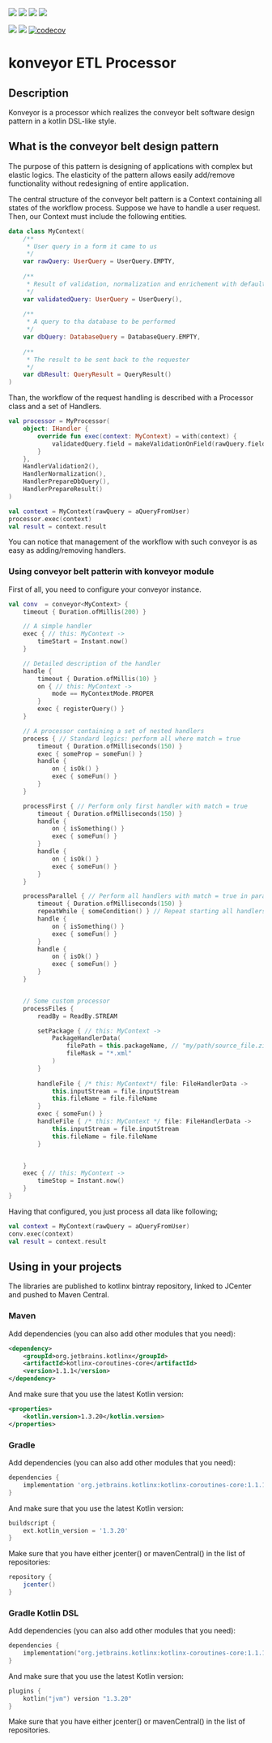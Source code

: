 
![](https://img.shields.io/github/issues/spectrum-project/konveyor.svg)
![](https://img.shields.io/github/forks/spectrum-project/konveyor.svg)
![](https://img.shields.io/github/stars/spectrum-project/konveyor.svg)
![](https://img.shields.io/github/license/spectrum-project/konveyor.svg)

![](https://img.shields.io/circleci/project/github/spectrum-project/konveyor/master.svg?label=master&style=plastic)
![](https://img.shields.io/circleci/project/github/spectrum-project/konveyor/dev.svg?label=dev&style=plastic)
[![codecov](https://codecov.io/gh/spectrum-project/konveyor/branch/master/graph/badge.svg)](https://codecov.io/gh/spectrum-project/konveyor)
# konveyor ETL Processor

## Description

Konveyor is a processor which realizes the conveyor belt software design pattern in a kotlin DSL-like 
style.

## What is the conveyor belt design pattern

The purpose of this pattern is designing of applications with complex but elastic logics. The elasticity 
of the pattern allows easily add/remove functionality without redesigning of entire application.

The central structure of the conveyor belt pattern is a Context containing all states of the workflow 
process. Suppose we have to handle a user request. Then, our Context must include the following entities.

```kotlin
data class MyContext(
    /**
     * User query in a form it came to us 
     */
    var rawQuery: UserQuery = UserQuery.EMPTY,
    
    /**
     * Result of validation, normalization and enrichement with default values 
     */
    var validatedQuery: UserQuery = UserQuery(),
    
    /**
     * A query to tha database to be performed
     */
    var dbQuery: DatabaseQuery = DatabaseQuery.EMPTY,
    
    /**
     * The result to be sent back to the requester
     */
    var dbResult: QueryResult = QueryResult()
)
```

Than, the workflow of the request handling is described with a Processor class and a set of Handlers.

```kotlin
val processor = MyProcessor(
    object: IHandler {
        override fun exec(context: MyContext) = with(context) {
            validatedQuery.field = makeValidationOnField(rawQuery.field)
        }
    },
    HandlerValidation2(),
    HandlerNormalization(),
    HandlerPrepareDbQuery(),
    HandlerPrepareResult()
)

val context = MyContext(rawQuery = aQueryFromUser)
processor.exec(context)
val result = context.result
```

You can notice that management of the workflow with such conveyor is as easy as adding/removing handlers.

### Using conveyor belt patterin with konveyor module

First of all, you need to configure your conveyor instance.

```kotlin
val conv  = conveyor<MyContext> {
    timeout { Duration.ofMillis(200) }

    // A simple handler
    exec { // this: MyContext -> 
        timeStart = Instant.now() 
    }

    // Detailed description of the handler
    handle { 
        timeout { Duration.ofMillis(10) }
        on { // this: MyContext -> 
            mode == MyContextMode.PROPER 
        }
        exec { registerQuery() }
    }

    // A processor containing a set of nested handlers
    process { // Standard logics: perform all where match = true
        timeout { Duration.ofMilliseconds(150) }
        exec { someProp = someFun() }
        handle {
            on { isOk() }
            exec { someFun() }
        }
    }

    processFirst { // Perform only first handler with match = true
        timeout { Duration.ofMilliseconds(150) }
        handle {
            on { isSomething() }
            exec { someFun() }
        }
        handle {
            on { isOk() }
            exec { someFun() }
        }
    }

    processParallel { // Perform all handlers with match = true in parallel
        timeout { Duration.ofMilliseconds(150) }
        repeatWhile { someCondition() } // Repeat starting all handlers while `someCondition()` is true
        handle {
            on { isSomething() }
            exec { someFun() }
        }
        handle {
            on { isOk() }
            exec { someFun() }
        }
    }


    // Some custom processor
    processFiles {
        readBy = ReadBy.STREAM

        setPackage { // this: MyContext ->
            PackageHandlerData(
                filePath = this.packageName, // "my/path/source_file.zip"
                fileMask = "*.xml"
            )
        }
        
        handleFile { /* this: MyContext*/ file: FileHandlerData ->
            this.inputStream = file.inputStream
            this.fileName = file.fileName
        }
        exec { someFun() }
        handleFile { /* this: MyContext */ file: FileHandlerData ->
            this.inputStream = file.inputStream
            this.fileName = file.fileName
        }


    }
    exec { // this: MyContext ->
        timeStop = Instant.now()
    }
}
```

Having that configured, you just process all data like following;
```kotlin
val context = MyContext(rawQuery = aQueryFromUser)
conv.exec(context)
val result = context.result
```

## Using in your projects

The libraries are published to kotlinx bintray repository, linked to JCenter and pushed to Maven Central.

### Maven

Add dependencies (you can also add other modules that you need):

```xml
<dependency>
    <groupId>org.jetbrains.kotlinx</groupId>
    <artifactId>kotlinx-coroutines-core</artifactId>
    <version>1.1.1</version>
</dependency>
```
And make sure that you use the latest Kotlin version:

```xml
<properties>
    <kotlin.version>1.3.20</kotlin.version>
</properties>
```
### Gradle

Add dependencies (you can also add other modules that you need):

```groovy
dependencies {
    implementation 'org.jetbrains.kotlinx:kotlinx-coroutines-core:1.1.1'
}
```
And make sure that you use the latest Kotlin version:

```groovy
buildscript {
    ext.kotlin_version = '1.3.20'
}
```
Make sure that you have either jcenter() or mavenCentral() in the list of repositories:

```groovy
repository {
    jcenter()
}
```

### Gradle Kotlin DSL
Add dependencies (you can also add other modules that you need):

```kotlin
dependencies {
    implementation("org.jetbrains.kotlinx:kotlinx-coroutines-core:1.1.1")
}
```
And make sure that you use the latest Kotlin version:

```kotlin
plugins {
    kotlin("jvm") version "1.3.20"
}
```
Make sure that you have either jcenter() or mavenCentral() in the list of repositories.

